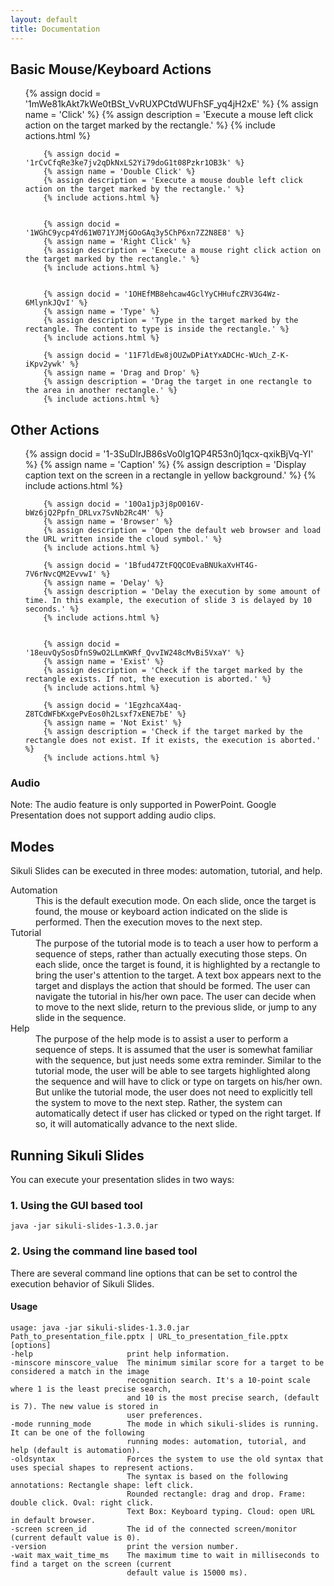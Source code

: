 ```yaml
---
layout: default
title: Documentation
---
```

<style>
div .info {
	height:150px;
}
</style>

## Basic Mouse/Keyboard Actions

<ul class="thumbnails">
		{% assign docid = '1mWe81kAkt7kWe0tBSt_VvRUXPCtdWUFhSF_yq4jH2xE' %}
		{% assign name = 'Click' %}
		{% assign description = 'Execute a mouse left click action on the target marked by the rectangle.' %}		
		{% include actions.html %}


		{% assign docid = '1rCvCfqRe3ke7jv2qDkNxLS2Yi79doG1t08Pzkr1OB3k' %}
		{% assign name = 'Double Click' %}
		{% assign description = 'Execute a mouse double left click action on the target marked by the rectangle.' %}		
		{% include actions.html %}


		{% assign docid = '1WGhC9ycp4Yd61W071YJMjGOoGAq3y5ChP6xn7Z2N8E8' %}
		{% assign name = 'Right Click' %}
		{% assign description = 'Execute a mouse right click action on the target marked by the rectangle.' %}		
		{% include actions.html %}


		{% assign docid = '1OHEfMB8ehcaw4GclYyCHHufcZRV3G4Wz-6MlynkJQvI' %}
		{% assign name = 'Type' %}
		{% assign description = 'Type in the target marked by the rectangle. The content to type is inside the rectangle.' %}
		{% include actions.html %}
		
		{% assign docid = '11F7ldEw8jOUZwDPiAtYxADCHc-WUch_Z-K-iKpv2ywk' %}
		{% assign name = 'Drag and Drop' %}
		{% assign description = 'Drag the target in one rectangle to the area in another rectangle.' %}
		{% include actions.html %}		

</ul>


## Other Actions

<ul class="thumbnails">
		{% assign docid = '1-3SuDlrJB86sVo0lg1QP4R53n0j1qcx-qxikBjVq-YI' %}
		{% assign name = 'Caption' %}
		{% assign description = 'Display caption text on the screen in a rectangle in yellow background.' %}
		{% include actions.html %}
		
		{% assign docid = '10Oa1jp3j8pO016V-bWz6jQ2Ppfn_DRLvx7SvNb2Rc4M' %}
		{% assign name = 'Browser' %}
		{% assign description = 'Open the default web browser and load the URL written inside the cloud symbol.' %}
		{% include actions.html %}
		
		{% assign docid = '1Bfud47ZtFQQCOEvaBNUkaXvHT4G-7V6rNvcQM2EvvwI' %}
		{% assign name = 'Delay' %}
		{% assign description = 'Delay the execution by some amount of time. In this example, the execution of slide 3 is delayed by 10 seconds.' %}
		{% include actions.html %}


		{% assign docid = '18euvQySosDfnS9wO2LLmKWRf_QvvIW248cMvBi5VxaY' %}
		{% assign name = 'Exist' %}
		{% assign description = 'Check if the target marked by the rectangle exists. If not, the execution is aborted.' %}
		{% include actions.html %}
		
		{% assign docid = '1EgzhcaX4aq-Z8TCdWFbKxgePvEos0h2Lsxf7xENE7bE' %}
		{% assign name = 'Not Exist' %}
		{% assign description = 'Check if the target marked by the rectangle does not exist. If it exists, the execution is aborted.' %}
		{% include actions.html %}
		
</ul>


### Audio

Note: The audio feature is only supported in PowerPoint. Google Presentation does not support adding audio clips.

## Modes

Sikuli Slides can be executed in three modes: automation, tutorial, and help.

<dl>
  <dt>Automation</dt>
  <dd>This is the default execution mode. On each slide, once the target is found, the mouse or keyboard action indicated on the slide is performed. Then the execution moves to the next step. </dd>
  <dt>Tutorial</dt>
  <dd>The purpose of the tutorial mode is to teach a user how to perform a sequence of steps, rather than actually executing those steps. On each slide, once the target is found, it is highlighted by a rectangle to bring the user's attention to the target. A text box appears next to the target and displays the action that should be formed. The user can navigate the tutorial in his/her own pace. The user can decide when to move to the next slide, return to the previous slide, or jump to any slide in the sequence.
  </dd>
  <dt>Help</dt>
  <dd>
	The purpose of the help mode is to assist a user to perform a sequence of steps. It is assumed that the user is somewhat familiar with the sequence, but just needs some extra reminder. Similar to the tutorial mode, the user will be able to see targets highlighted along the sequence and will have to click or type on targets on his/her own. But unlike the tutorial mode, the user does not need to explicitly tell the system to move to the next step. Rather, the system can automatically detect if user has clicked or typed on the right target. If so, it will automatically advance to the next slide. 
  </dd>
</dl>

## Running Sikuli Slides
You can execute your presentation slides in two ways:

### 1. Using the GUI based tool
    java -jar sikuli-slides-1.3.0.jar

### 2. Using the command line based tool
There are several command line options that can be set to control the execution behavior of Sikuli Slides.
#### Usage
    usage: java -jar sikuli-slides-1.3.0.jar Path_to_presentation_file.pptx | URL_to_presentation_file.pptx [options]
	-help                     print help information.
	-minscore minscore_value  The minimum similar score for a target to be considered a match in the image
                              recognition search. It's a 10-point scale where 1 is the least precise search,
                              and 10 is the most precise search, (default is 7). The new value is stored in
                              user preferences.
    -mode running_mode        The mode in which sikuli-slides is running. It can be one of the following 
                              running modes: automation, tutorial, and help (default is automation).
    -oldsyntax                Forces the system to use the old syntax that uses special shapes to represent actions.
                              The syntax is based on the following annotations: Rectangle shape: left click. 
                              Rounded rectangle: drag and drop. Frame: double click. Oval: right click. 
                              Text Box: Keyboard typing. Cloud: open URL in default browser.
    -screen screen_id         The id of the connected screen/monitor (current default value is 0).
    -version                  print the version number.
    -wait max_wait_time_ms    The maximum time to wait in milliseconds to find a target on the screen (current 
                              default value is 15000 ms).

